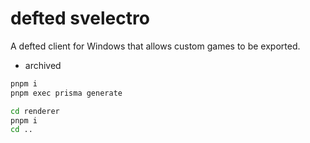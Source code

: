 # defted svelectro

A defted client for Windows that allows custom games to be exported.

- archived

```sh
pnpm i
pnpm exec prisma generate

cd renderer
pnpm i
cd ..
```
